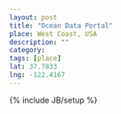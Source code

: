 ```yaml
---
layout: post
title: "Ocean Data Portal"
place: West Coast, USA
description: ""
category: 
tags: [place]
lat: 37.7833
lng: -122.4167
---
```

{% include JB/setup %}
